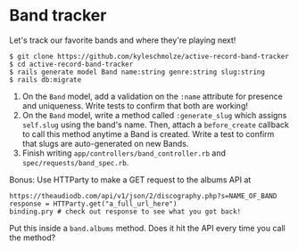 # Band tracker
Let's track our favorite bands and where they're playing next!

```
$ git clone https://github.com/kyleschmolze/active-record-band-tracker
$ cd active-record-band-tracker
$ rails generate model Band name:string genre:string slug:string
$ rails db:migrate
```

1. On the `Band` model, add a validation on the `:name` attribute for presence and uniqueness. Write tests to confirm that both are working!
2. On the `Band` model, write a method called `:generate_slug` which assigns `self.slug` using the band's name. Then, attach a `before_create` callback to call this method anytime a Band is created. Write a test to confirm that slugs are auto-generated on new Bands.
3. Finish writing `app/controllers/band_controller.rb` and `spec/requests/band_spec.rb`.

Bonus: Use HTTParty to make a GET request to the albums API at
```
https://theaudiodb.com/api/v1/json/2/discography.php?s=NAME_OF_BAND
response = HTTParty.get("a_full_url_here")
binding.pry # check out response to see what you got back!
```
Put this inside a `band.albums` method. Does it hit the API every time you call the method?
